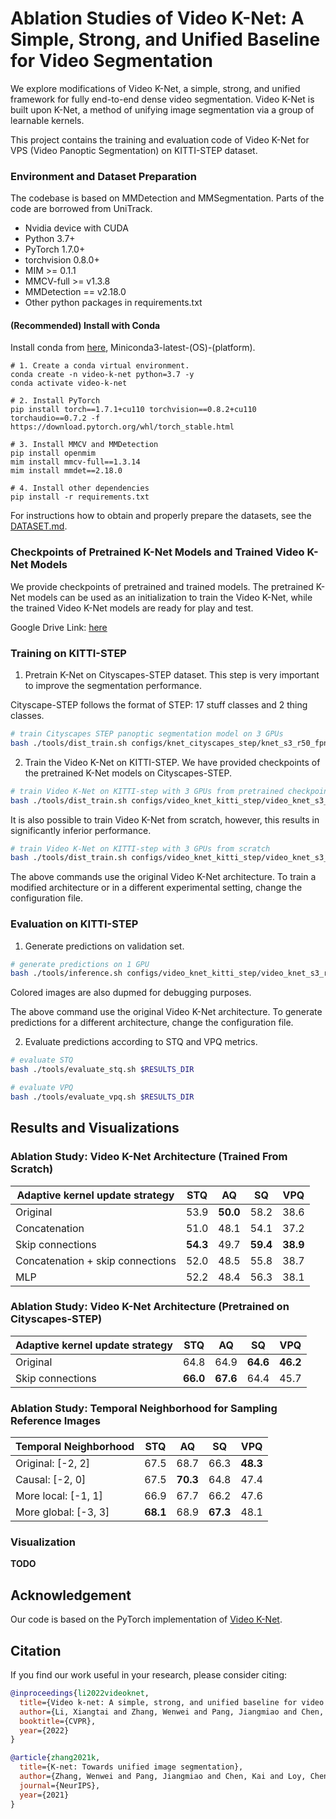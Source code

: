 # Ablation Studies of Video K-Net: A Simple, Strong, and Unified Baseline for Video Segmentation

We explore modifications of Video K-Net, a simple, strong, and unified framework for fully end-to-end dense video segmentation. Video K-Net is built upon K-Net, a method of unifying image segmentation via a group of learnable kernels.

This project contains the training and evaluation code of Video K-Net for VPS (Video Panoptic Segmentation) on KITTI-STEP dataset.


### Environment and Dataset Preparation 
The codebase is based on MMDetection and MMSegmentation. Parts of the code are borrowed from UniTrack.
* Nvidia device with CUDA 
* Python 3.7+
* PyTorch 1.7.0+
* torchvision 0.8.0+
* MIM >= 0.1.1
* MMCV-full >= v1.3.8
* MMDetection == v2.18.0
* Other python packages in requirements.txt

#### (Recommended) Install with Conda

Install conda from [here](https://repo.anaconda.com/miniconda/), Miniconda3-latest-(OS)-(platform).
```shell
# 1. Create a conda virtual environment.
conda create -n video-k-net python=3.7 -y
conda activate video-k-net

# 2. Install PyTorch
pip install torch==1.7.1+cu110 torchvision==0.8.2+cu110 torchaudio==0.7.2 -f https://download.pytorch.org/whl/torch_stable.html

# 3. Install MMCV and MMDetection
pip install openmim
mim install mmcv-full==1.3.14
mim install mmdet==2.18.0

# 4. Install other dependencies
pip install -r requirements.txt
```

For instructions how to obtain and properly prepare the datasets, see the [DATASET.md](https://github.com/timpostuvan/Video-K-Net/blob/main/DATASET.md).


### Checkpoints of Pretrained K-Net Models and Trained Video K-Net Models

We provide checkpoints of pretrained and trained models. The pretrained K-Net models can be used as an initialization to train the Video K-Net, while the trained Video K-Net models are ready for play and test.

Google Drive Link: [here](https://drive.google.com/drive/folders/1DQvusMenJ01Am53-6UYAWaKx7naFrwOi?usp=sharing)


### Training on KITTI-STEP

1. Pretrain K-Net on Cityscapes-STEP dataset. This step is very important to improve the segmentation performance.

Cityscape-STEP follows the format of STEP: 17 stuff classes and 2 thing classes. 

```bash
# train Cityscapes STEP panoptic segmentation model on 3 GPUs
bash ./tools/dist_train.sh configs/knet_cityscapes_step/knet_s3_r50_fpn.py 3 $WORK_DIR --no-validate
```

2. Train the Video K-Net on KITTI-STEP. We have provided checkpoints of the pretrained K-Net models on Cityscapes-STEP.

```bash
# train Video K-Net on KITTI-step with 3 GPUs from pretrained checkpoint
bash ./tools/dist_train.sh configs/video_knet_kitti_step/video_knet_s3_r50_rpn_1x_kitti_step_sigmoid_stride2_mask_embed_link_ffn_joint_train.py 3 $WORK_DIR --no-validate --load-from $CHECKPOINT
```

It is also possible to train Video K-Net from scratch, however, this results in significantly inferior performance.

```bash
# train Video K-Net on KITTI-step with 3 GPUs from scratch
bash ./tools/dist_train.sh configs/video_knet_kitti_step/video_knet_s3_r50_rpn_1x_kitti_step_sigmoid_stride2_mask_embed_link_ffn_joint_train.py 3 $WORK_DIR --no-validate
```

The above commands use the original Video K-Net architecture. To train a modified architecture or in a different experimental setting, change the configuration file.


### Evaluation on KITTI-STEP

1. Generate predictions on validation set.

```bash
# generate predictions on 1 GPU
bash ./tools/inference.sh configs/video_knet_kitti_step/video_knet_s3_r50_rpn_1x_kitti_step_sigmoid_stride2_mask_embed_link_ffn_joint_train.py $CHECKPOINT $RESULTS_DIR
```

Colored images are also dupmed for debugging purposes.

The above command use the original Video K-Net architecture. To generate predictions for a different architecture, change the configuration file.

2. Evaluate predictions according to STQ and VPQ metrics.

```bash
# evaluate STQ
bash ./tools/evaluate_stq.sh $RESULTS_DIR 
```

```bash
# evaluate VPQ
bash ./tools/evaluate_vpq.sh $RESULTS_DIR
```

## Results and Visualizations


### Ablation Study: Video K-Net Architecture (Trained From Scratch)

| Adaptive kernel update strategy  | STQ      | AQ       | SQ       | VPQ      |  
|----------------------------------|----------|----------|----------|----------|
| Original                         | 53.9     | **50.0** | 58.2     | 38.6     |
| Concatenation                    | 51.0     | 48.1     | 54.1     | 37.2     |
| Skip connections                 | **54.3** | 49.7     | **59.4** | **38.9** |
| Concatenation + skip connections | 52.0     | 48.5     | 55.8     | 38.7     |
| MLP                              | 52.2     | 48.4     | 56.3     | 38.1     |


### Ablation Study: Video K-Net Architecture (Pretrained on Cityscapes-STEP)

| Adaptive kernel update strategy  | STQ      | AQ       | SQ       | VPQ      |  
|----------------------------------|----------|----------|----------|----------|
| Original                         | 64.8     | 64.9     | **64.6** | **46.2** |
| Skip connections                 | **66.0** | **67.6** | 64.4     | 45.7     |


### Ablation Study: Temporal Neighborhood for Sampling Reference Images

| Temporal Neighborhood | STQ      | AQ       | SQ       | VPQ      |  
|-----------------------|----------|----------|----------|----------|
| Original: [-2, 2]     | 67.5     | 68.7     | 66.3     | **48.3** |
| Causal: [-2, 0]       | 67.5     | **70.3** | 64.8     | 47.4     |
| More local: [-1, 1]   | 66.9     | 67.7     | 66.2     | 47.6     |
| More global: [-3, 3]  | **68.1** | 68.9     | **67.3** | 48.1     |


### Visualization
**TODO**


## Acknowledgement

Our code is based on the PyTorch implementation of [Video K-Net](https://github.com/lxtGH/Video-K-Net).

## Citation

If you find our work useful in your research, please consider citing:

```bibtex
@inproceedings{li2022videoknet,
  title={Video k-net: A simple, strong, and unified baseline for video segmentation},
  author={Li, Xiangtai and Zhang, Wenwei and Pang, Jiangmiao and Chen, Kai and Cheng, Guangliang and Tong, Yunhai and Loy, Chen Change},
  booktitle={CVPR},
  year={2022}
}

@article{zhang2021k,
  title={K-net: Towards unified image segmentation},
  author={Zhang, Wenwei and Pang, Jiangmiao and Chen, Kai and Loy, Chen Change},
  journal={NeurIPS},
  year={2021}
}
```